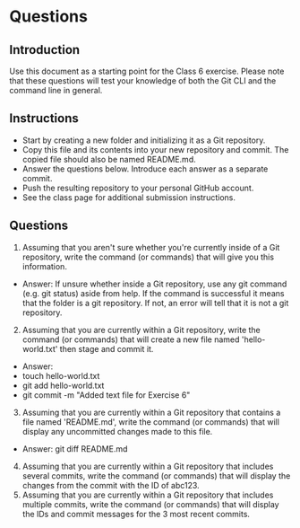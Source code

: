 # Questions
## Introduction
Use this document as a starting point for the Class 6 exercise. Please note that these questions will test your knowledge of both the Git CLI and the command line in general.

## Instructions
- Start by creating a new folder and initializing it as a Git repository.
- Copy this file and its contents into your new repository and commit. The copied file should also be named README.md.
- Answer the questions below. Introduce each answer as a separate commit.
- Push the resulting repository to your personal GitHub account.
- See the class page for additional submission instructions.

## Questions
1. Assuming that you aren't sure whether you're currently inside of a Git repository, write the command (or commands) that will give you this information.
- Answer: If unsure whether inside a Git repository, use any git command (e.g. git status) aside from help. If the command is successful it means that the folder is a git repository. If not, an error will tell that it is not a git repository.
2. Assuming that you are currently within a Git repository, write the command (or commands) that will create a new file named 'hello-world.txt' then stage and commit it.
- Answer:
- touch hello-world.txt <!-- Creates file -->
- git add hello-world.txt <!-- Stages changes -->
- git commit -m "Added text file for Exercise 6" <!-- Commits changes -->
3. Assuming that you are currently within a Git repository that contains a file named 'README.md', write the command (or commands) that will display any uncommitted changes made to this file.
- Answer: git diff README.md
4. Assuming that you are currently within a Git repository that includes several commits, write the command (or commands) that will display the changes from the commit with the ID of abc123.
5. Assuming that you are currently within a Git repository that includes multiple commits, write the command (or commands) that will display the IDs and commit messages for the 3 most recent commits.
